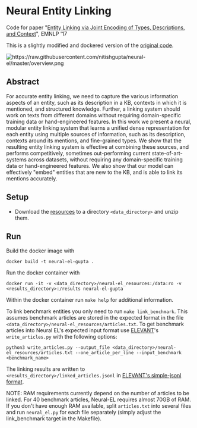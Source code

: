 Neural Entity Linking
=====================
Code for paper
"[Entity Linking via Joint Encoding of Types, Descriptions, and Context](http://cogcomp.org/page/publication_view/817)",
 EMNLP '17

This is a slightly modified and dockered version of the [original code](https://github.com/nitishgupta/neural-el).

<img src="https://raw.githubusercontent.com/nitishgupta/neural-el/master/overview.png" alt="https://raw.githubusercontent.com/nitishgupta/neural-el/master/overview.png">

## Abstract
For accurate entity linking, we need to capture the various information aspects of an entity, such as its description
 in a KB, contexts in which it is mentioned, and structured knowledge. Further, a linking system should work on texts
 from different domains without requiring domain-specific training data or hand-engineered features.
In this work we present a neural, modular entity linking system that learns a unified dense representation for each
 entity using multiple sources of information, such as its description, contexts around its mentions, and
 fine-grained types. We show that the resulting entity linking system is effective at combining these sources, and
 performs competitively, sometimes out-performing current state-of-art-systems across datasets, without requiring any
 domain-specific training data or hand-engineered features. We also show that our model can effectively "embed"
 entities that are new to the KB, and is able to link its mentions accurately.

## Setup
* Download the [resources](https://drive.google.com/open?id=0Bz-t37BfgoTuSEtXOTI1SEF3VnM) to a directory
 `<data_directory>` and unzip them.

## Run
Build the docker image with

    docker build -t neural-el-gupta .

Run the docker container with

    docker run -it -v <data_directory>/neural-el_resources:/data:ro -v <results_directory>:/results neural-el-gupta

Within the docker container run `make help` for additional information.

To link benchmark entities you only need to run `make link_benchmark`. This assumes benchmark articles are stored in
 the expected format in the file `<data_directory>/neural-el_resources/articles.txt`.
 To get benchmark articles into Neural EL's expected input format use
 [ELEVANT](https://github.com/ad-freiburg/elevant)'s `write_articles.py` with the following options:

    python3 write_articles.py --output_file <data_directory>/neural-el_resources/articles.txt --one_article_per_line --input_benchmark <benchmark_name>

The linking results are written to `<results_directory>/linked_articles.jsonl` in
[ELEVANT's simple-jsonl format](https://github.com/ad-freiburg/elevant/blob/master/docs/link_benchmark_articles.md#linking-results-in-a-simple-jsonl-format).

NOTE: RAM requirements currently depend on the number of articles to be linked. For 40 benchmark articles, Neural-EL
 requires almost 70GB of RAM. If you don't have enough RAM available, split `articles.txt` into several files and run
 `neural_el.py` for each file separately (simply adjust the link_benchmark target in the Makefile).
